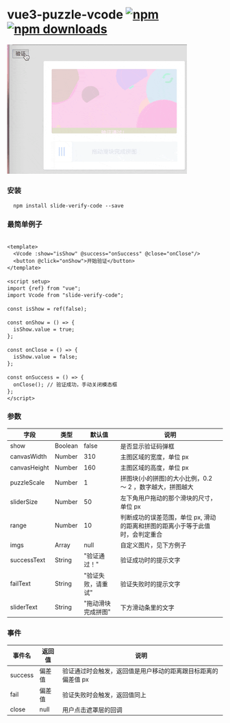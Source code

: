 # vue3-puzzle-vcode [![npm](https://img.shields.io/npm/v/vue3-puzzle-vcode.svg)](https://www.npmjs.com/package/vue3-puzzle-vcode) [![npm downloads](https://img.shields.io/npm/dt/vue3-puzzle-vcode.svg)](https://www.npmjs.com/package/vue3-puzzle-vcode)

![img](demo.gif)

### 安装

```node
  npm install slide-verify-code --save
```

### 最简单例子

```vue

<template>
  <Vcode :show="isShow" @success="onSuccess" @close="onClose"/>
  <button @click="onShow">开始验证</button>
</template>

<script setup>
import {ref} from "vue";
import Vcode from "slide-verify-code";

const isShow = ref(false);

const onShow = () => {
  isShow.value = true;
};

const onClose = () => {
  isShow.value = false;
};

const onSuccess = () => {
  onClose(); // 验证成功，手动关闭模态框
};
</script>
```

### 参数

| 字段           | 类型      | 默认值        | 说明                                        |
|--------------|---------|------------|-------------------------------------------|
| show         | Boolean | false      | 是否显示验证码弹框                                 |
| canvasWidth  | Number  | 310        | 主图区域的宽度，单位 px                             |
| canvasHeight | Number  | 160        | 主图区域的高度，单位 px                             |
| puzzleScale  | Number  | 1          | 拼图块(小的拼图)的大小比例，0.2 ～ 2 ，数字越大，拼图越大         |
| sliderSize   | Number  | 50         | 左下角用户拖动的那个滑块的尺寸，单位 px                     |
| range        | Number  | 10         | 判断成功的误差范围，单位 px, 滑动的距离和拼图的距离小于等于此值时，会判定重合 |
| imgs         | Array   | null       | 自定义图片，见下方例子                               |
| successText  | String  | "验证通过！"    | 验证成功时的提示文字                                |
| failText     | String  | "验证失败，请重试" | 验证失败时的提示文字                                |
| sliderText   | String  | "拖动滑块完成拼图" | 下方滑动条里的文字                                 |

### 事件

| 事件名     | 返回值  | 说明                               |
|---------|------|----------------------------------|
| success | 偏差值  | 验证通过时会触发，返回值是用户移动的距离跟目标距离的偏差值 px |
| fail    | 偏差值  | 验证失败时会触发，返回值同上                   |
| close   | null | 用户点击遮罩层的回调                       |
